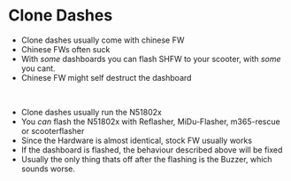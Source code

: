 # Clone Dashes

- Clone dashes usually come with chinese FW
- Chinese FWs often suck
- With _some_ dashboards you can flash SHFW to your scooter, with _some_ you cant.
- Chinese FW might self destruct the dashboard
<br>

- Clone dashes usually run the N51802x
- You _can_ flash the N51802x with Reflasher, MiDu-Flasher, m365-rescue or scooterflasher
- Since the Hardware is almost identical, stock FW usually works
- If the dashboard is flashed, the behaviour described above will be fixed
- Usually the only thing thats off after the flashing is the Buzzer, which sounds worse.
